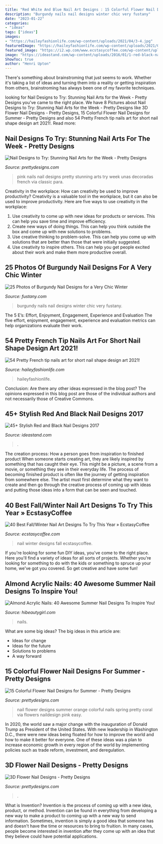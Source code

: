 ```yaml
---
title: "Red White And Blue Nail Art Designs : 15 Colorful Flower Nail Designs For Summer"
description: "Burgundy nails nail designs winter chic very fustany"
date: "2023-01-22"
categories:
- "ideas"
tags: ["ideas"]
images:
- "https://haileyfashionlife.com/wp-content/uploads/2021/04/3-4.jpg"
featuredImage: "https://haileyfashionlife.com/wp-content/uploads/2021/04/3-4.jpg"
featured_image: "https://i2.wp.com/www.ecstasycoffee.com/wp-content/uploads/2016/10/Winter-Nail-Art.jpg"
image: "https://ideastand.com/wp-content/uploads/2016/01/1-red-black-nail-designs.jpg"
ShowToc: true
author: "Henri Upton"
---
```



There's something about brainstroming that just seems to work. Whether it's taking a list of ideas and turning them into a reality or getting inspiration from others, brainstroming has always been one of my favorite techniques.

	

		
looking for Nail Designs to Try: Stunning Nail Arts for the Week - Pretty Designs you've came to the right place. We have 8 Pictures about Nail Designs to Try: Stunning Nail Arts for the Week - Pretty Designs like 3D Flower Nail Designs - Pretty Designs, 15 Colorful Flower Nail Designs for Summer - Pretty Designs and also 54 Pretty French tip nails art for short nail shape design art 2021!. Read more:
		
    
## Nail Designs To Try: Stunning Nail Arts For The Week - Pretty Designs

<img loading=lazy src="http://www.prettydesigns.com/wp-content/uploads/2014/04/Pink-Nails4.jpg" onerror="this.onerror=null;this.src='https://tse1.mm.bing.net/th?id=OIP.GkpZXQTNwIFI3i5p88zb_gHaJ6&amp;pid=15.1';" alt="Nail Designs to Try: Stunning Nail Arts for the Week - Pretty Designs">

_Source: prettydesigns.com_

>pink nails nail designs pretty stunning arts try week unas decoradas french via classic para. 

	

Creativity in the workplace: How can creativity be used to improve productivity?
Creativity is a valuable tool in the workplace, but it can also be used to improve productivity. Here are five ways to use creativity in the workplace: 
1. Use creativity to come up with new ideas for products or services. This can help you save time and improve efficiency. 
2. Create new ways of doing things. This can help you think outside the box and come up with new solutions to problems. 
3. Use creative thinking to problem-solve. This can help you come up with solutions that are better than those that were initially suggested. 
4. Use creativity to inspire others. This can help you get people excited about their work and make them more productive overall. 

    
## 25 Photos Of Burgundy Nail Designs For A Very Chic Winter

<img loading=lazy src="http://fustany.com/images/en/photo/large_fustany-beauty-nails-burgundy_nail_designs-4.jpg" onerror="this.onerror=null;this.src='https://tse2.mm.bing.net/th?id=OIP.hjjPqeje5_hb4NpjJrjIBwHaLH&amp;pid=15.1';" alt="25 Photos of Burgundy Nail Designs for a Very Chic Winter">

_Source: fustany.com_

>burgundy nails nail designs winter chic very fustany. 

	

The 5 E’s: Effort, Enjoyment, Engagement, Experience and Evaluation
The five effort, enjoyment, engagement, experience and evaluation metrics can help organizations evaluate their work.

    
## 54 Pretty French Tip Nails Art For Short Nail Shape Design Art 2021!

<img loading=lazy src="https://haileyfashionlife.com/wp-content/uploads/2021/04/3-4.jpg" onerror="this.onerror=null;this.src='https://tse3.mm.bing.net/th?id=OIP.Zuo6RKypgMy60-6i6OdLqAHaLH&amp;pid=15.1';" alt="54 Pretty French tip nails art for short nail shape design art 2021!">

_Source: haileyfashionlife.com_

>haileyfashionlife. 

	

Conclusion: Are there any other ideas expressed in the blog post?
The opinions expressed in this blog post are those of the individual authors and not necessarily those of Creative Commons.

    
## 45+ Stylish Red And Black Nail Designs 2017

<img loading=lazy src="https://ideastand.com/wp-content/uploads/2016/01/1-red-black-nail-designs.jpg" onerror="this.onerror=null;this.src='https://tse3.mm.bing.net/th?id=OIP.uS62w6WUeEDQhB9GgV1lsAHaHa&amp;pid=15.1';" alt="45+ Stylish Red and Black Nail Designs 2017">

_Source: ideastand.com_

>. 

	

The creation process: How a person goes from inspiration to finished product
When someone starts creating art, they are likely inspired by something that has caught their eye. This might be a picture, a scene from a movie, or something they see in their everyday life. The process of becoming finished product is often like the journey of getting inspiration from somewhere else. The artist must first determine what they want to create and then go through the creative process of coming up with ideas and putting those ideas into a form that can be seen and touched.

    
## 40 Best Fall/Winter Nail Art Designs To Try This Year » EcstasyCoffee

<img loading=lazy src="https://i2.wp.com/www.ecstasycoffee.com/wp-content/uploads/2016/10/Winter-Nail-Art.jpg" onerror="this.onerror=null;this.src='https://tse3.mm.bing.net/th?id=OIP.-Blq0VvvEZrgjIAOTGqbqwHaLH&amp;pid=15.1';" alt="40 Best Fall/Winter Nail Art Designs To Try This Year » EcstasyCoffee">

_Source: ecstasycoffee.com_

>nail winter designs fall ecstasycoffee. 

	

If you're looking for some fun DIY ideas, you've come to the right place. Here you'll find a variety of ideas for all sorts of projects. Whether you're looking for something to do with the kids or something to spruce up your home, we've got you covered. So get creative and have some fun!

    
## Almond Acrylic Nails: 40 Awesome Summer Nail Designs To Inspire You!

<img loading=lazy src="https://hibeautygirl.com/wp-content/uploads/2021/05/38-6.jpg" onerror="this.onerror=null;this.src='https://tse4.mm.bing.net/th?id=OIP.Vus6Lyslc7dhu7lQSVRBygHaLH&amp;pid=15.1';" alt="Almond Acrylic Nails: 40 Awesome Summer Nail Designs To Inspire You!">

_Source: hibeautygirl.com_

>nails. 

	

What are some big ideas?
The big ideas in this article are: 
- Ideas for change 
- Ideas for the future 
- Solutions to problems
- A way forward

    
## 15 Colorful Flower Nail Designs For Summer - Pretty Designs

<img loading=lazy src="http://www.prettydesigns.com/wp-content/uploads/2014/05/Orange-Flower-Nail-Designs.jpg" onerror="this.onerror=null;this.src='https://tse3.mm.bing.net/th?id=OIP.MlbizNQWAVyjq1SWycYGdwHaHK&amp;pid=15.1';" alt="15 Colorful Flower Nail Designs for Summer - Pretty Designs">

_Source: prettydesigns.com_

>nail flower designs summer orange colorful nails spring pretty coral via flowers naildesign pink easy. 

	

In 2020, the world saw a major change with the inauguration of Donald Trump as President of the United States. With new leadership in Washington D.C., there were new ideas being floated for how to improve the world and how to make it better for everyone. One of these ideas was a plan to increase economic growth in every region of the world by implementing policies such as trade reform, investment, and deregulation.

    
## 3D Flower Nail Designs - Pretty Designs

<img loading=lazy src="http://www.prettydesigns.com/wp-content/uploads/2014/07/Blue-Nails1.jpg" onerror="this.onerror=null;this.src='https://tse4.mm.bing.net/th?id=OIP.eZvL7tmTXA7OdjUkIRRcqAHaJ4&amp;pid=15.1';" alt="3D Flower Nail Designs - Pretty Designs">

_Source: prettydesigns.com_

>. 

	

What is Invention?
Invention is the process of coming up with a new idea, product, or method. Invention can be found in everything from developing a new way to make a product to coming up with a new way to send information. Sometimes, invention is simply a good idea that someone has and doesn't have the time or resources to bring to fruition. In many cases, people become interested in invention after they come up with an idea that they believe could have potential applications.

